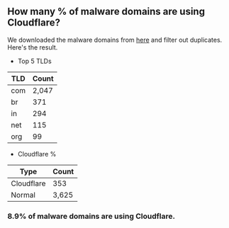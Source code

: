 ## How many % of malware domains are using Cloudflare?


We downloaded the malware domains from [here](https://urlhaus.abuse.ch) and filter out duplicates.
Here's the result.


[//]: # (start replacement)


- Top 5 TLDs

| TLD | Count |
| --- | --- |
| com | 2,047 |
| br | 371 |
| in | 294 |
| net | 115 |
| org | 99 |


- Cloudflare %

| Type | Count |
| --- | --- |
| Cloudflare | 353 |
| Normal | 3,625 |


### 8.9% of malware domains are using Cloudflare.